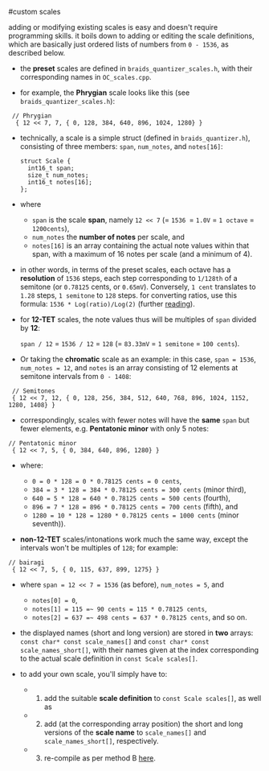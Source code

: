 #custom scales

adding or modifying existing scales is easy and doesn't require programming skills. it boils down to adding or editing the scale definitions, which are basically just ordered lists of numbers from `0 - 1536`, as described below.

- the **preset** scales are defined in `braids_quantizer_scales.h`, with their corresponding names in `OC_scales.cpp`. 

- for example, the **Phrygian** scale looks like this (see `braids_quantizer_scales.h`):

 ```
  // Phrygian 
   { 12 << 7, 7, { 0, 128, 384, 640, 896, 1024, 1280} }
 ```

- technically, a scale is a simple struct (defined in `braids_quantizer.h`), consisting of three members: `span`, `num_notes`, and `notes[16]`:

    ```
    struct Scale {
      int16_t span;
      size_t num_notes;
      int16_t notes[16];
    };
    ```

- where 
  - `span` is the scale **span**, namely `12 << 7` (= `1536 `= `1.0V` = `1 octave` = `1200cents`), 
  - `num_notes` the **number of notes** per scale, and 
  - `notes[16]` is an array containing the actual note values within that span, with a maximum of 16 notes per scale (and a minimum of 4).

- in other words, in terms of the preset scales, each octave has a **resolution** of `1536` steps, each step corresponding to `1/128th` of a semitone (or `0.78125` cents, or `0.65mV`). Conversely, `1 cent` translates to `1.28` steps, `1 semitone` to `128` steps. for converting ratios, use this formula: `1536 * Log(ratio)/Log(2)` (further [reading](http://www.tonalsoft.com/enc/number/7mu.aspx)).

- for **12-TET** scales, the note values thus will be multiples of `span` divided by **12**:

   `span / 12` = `1536 / 12` = `128` (= `83.33mV` = `1 semitone` = `100 cents`). 

- Or taking the **chromatic** scale as an example: in this case, `span = 1536`, `num_notes = 12`, and `notes` is an array consisting of 12 elements at semitone intervals from `0 - 1408`:

 ```
  // Semitones
  { 12 << 7, 12, { 0, 128, 256, 384, 512, 640, 768, 896, 1024, 1152, 1280, 1408} }
 ```

-  correspondingly, scales with fewer notes will have the **same** `span` but fewer elements, e.g. **Pentatonic minor** with only 5 notes:

 ```
// Pentatonic minor 
  { 12 << 7, 5, { 0, 384, 640, 896, 1280} }
 ```

- where: 
  - `0 = 0 * 128 = 0 * 0.78125 cents = 0 cents`, 
  - `384 = 3 * 128 = 384 * 0.78125 cents = 300 cents` (minor third), 
  - `640 = 5 * 128 = 640 * 0.78125 cents = 500 cents` (fourth), 
  - `896 = 7 * 128 = 896 * 0.78125 cents = 700 cents` (fifth), and 
  - `1280 = 10 * 128 = 1280 * 0.78125 cents = 1000 cents` (minor seventh)).  

- **non-12-TET** scales/intonations work much the same way, except the intervals won't be multiples of `128`; for example:

 ```
// bairagi 
  { 12 << 7, 5, { 0, 115, 637, 899, 1275} }
 ```

- where `span = 12 << 7 = 1536` (as before), `num_notes = 5`, and 

  - `notes[0] = 0`, 
  - `notes[1] = 115 =~ 90 cents = 115 * 0.78125 cents`, 
  - `notes[2] = 637 =~ 498 cents = 637 * 0.78125 cents`, and so on.

- the displayed names (short and long version) are stored in **two** arrays: `const char* const scale_names[]` and `const char* const scale_names_short[]`, with their names given at the index corresponding to the actual scale definition in `const Scale scales[]`.

- to add your own scale, you'll simply have to:

  - 1. add the suitable **scale definition** to `const Scale scales[]`, as well as 
  - 2. add (at the corresponding array position) the short and long versions of the **scale name** to `scale_names[]` and `scale_names_short[]`, respectively. 
  - 3. re-compile as per method B [here](/O_C/firmware/#method-b-compiling-the-firmware).

